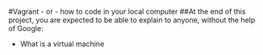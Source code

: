 #Vagrant - or - how to code in your local computer
##At the end of this project, you are expected to be able to explain to anyone, without the help of Google:
* What is a virtual machine

